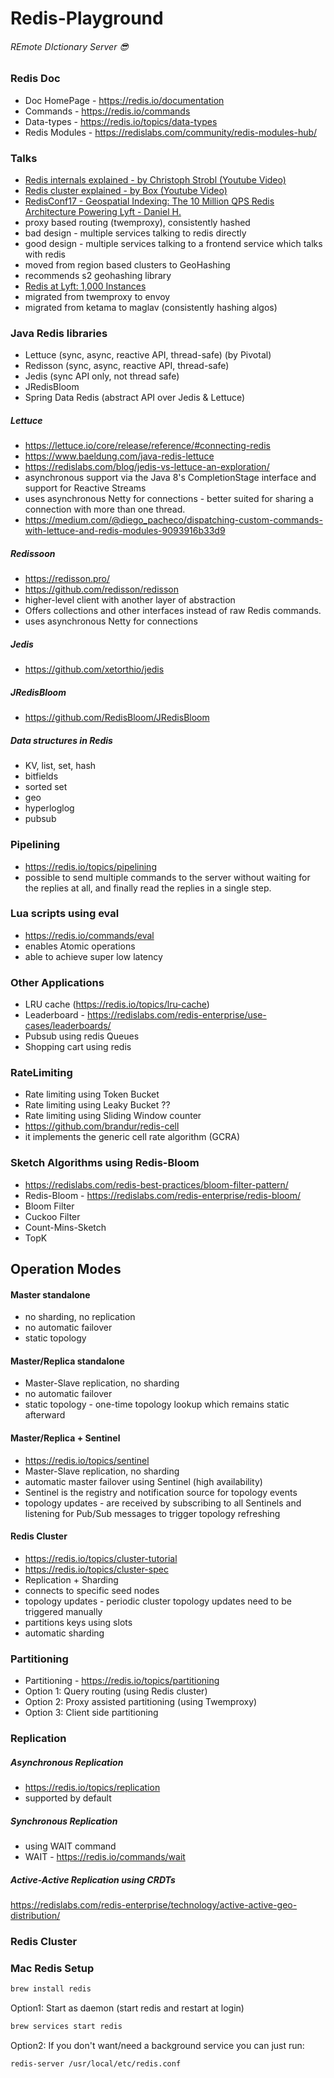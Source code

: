 # Redis-Playground
###### REmote DIctionary Server 😎

### Redis Doc
- Doc HomePage - https://redis.io/documentation
- Commands - https://redis.io/commands
- Data-types - https://redis.io/topics/data-types
- Redis Modules - https://redislabs.com/community/redis-modules-hub/

### Talks
- [Redis internals explained - by Christoph Strobl (Youtube Video)](https://www.youtube.com/watch?v=ctfDs7M35Ho)
- [Redis cluster explained - by Box (Youtube Video)](https://www.youtube.com/watch?v=NymIgA7Wa78)
- [RedisConf17 - Geospatial Indexing: The 10 Million QPS Redis Architecture Powering Lyft - Daniel H.](https://www.youtube.com/watch?v=cSFWlF96Sds)
- proxy based routing (twemproxy), consistently hashed
- bad design - multiple services talking to redis directly
- good design - multiple services talking to a frontend service which talks with redis
- moved from region based clusters to GeoHashing
- recommends s2 geohashing library
- [Redis at Lyft: 1,000 Instances](https://www.youtube.com/watch?v=U4WspAKekqM)
- migrated from twemproxy to envoy
- migrated from ketama to maglav (consistently hashing algos)

### Java Redis libraries
- Lettuce (sync, async, reactive API, thread-safe) (by Pivotal) 
- Redisson (sync, async, reactive API, thread-safe)
- Jedis (sync API only, not thread safe)
- JRedisBloom
- Spring Data Redis (abstract API over Jedis & Lettuce)

##### Lettuce
- https://lettuce.io/core/release/reference/#connecting-redis
- https://www.baeldung.com/java-redis-lettuce
- https://redislabs.com/blog/jedis-vs-lettuce-an-exploration/
- asynchronous support via the Java 8's CompletionStage interface and support for Reactive Streams
- uses asynchronous Netty for connections - better suited for sharing a connection with more than one thread.
- https://medium.com/@diego_pacheco/dispatching-custom-commands-with-lettuce-and-redis-modules-9093916b33d9

##### Redissoon
- https://redisson.pro/
- https://github.com/redisson/redisson
- higher-level client with another layer of abstraction
- Offers collections and other interfaces instead of raw Redis commands.
- uses asynchronous Netty for connections

##### Jedis
- https://github.com/xetorthio/jedis

##### JRedisBloom
- https://github.com/RedisBloom/JRedisBloom

##### Data structures in Redis
- KV, list, set, hash
- bitfields
- sorted set
- geo
- hyperloglog
- pubsub

### Pipelining
- https://redis.io/topics/pipelining
- possible to send multiple commands to the server without waiting for the replies at all, and finally read the replies in a single step.

### Lua scripts using eval
- https://redis.io/commands/eval
- enables Atomic operations 
- able to achieve super low latency

### Other Applications
- LRU cache (https://redis.io/topics/lru-cache)
- Leaderboard - https://redislabs.com/redis-enterprise/use-cases/leaderboards/
- Pubsub using redis Queues
- Shopping cart using redis

### RateLimiting
- Rate limiting using Token Bucket
- Rate limiting using Leaky Bucket ??
- Rate limiting using Sliding Window counter
- https://github.com/brandur/redis-cell
- it implements the generic cell rate algorithm (GCRA)

### Sketch Algorithms using Redis-Bloom 
- https://redislabs.com/redis-best-practices/bloom-filter-pattern/
- Redis-Bloom - https://redislabs.com/redis-enterprise/redis-bloom/
- Bloom Filter
- Cuckoo Filter
- Count-Mins-Sketch
- TopK

## Operation Modes
#### Master standalone
- no sharding, no replication
- no automatic failover
- static topology

#### Master/Replica standalone
- Master-Slave replication, no sharding
- no automatic failover
- static topology - one-time topology lookup which remains static afterward

#### Master/Replica + Sentinel
- https://redis.io/topics/sentinel
- Master-Slave replication, no sharding
- automatic master failover using Sentinel (high availability)
- Sentinel is the registry and notification source for topology events
- topology updates - are received by subscribing to all Sentinels and listening for Pub/Sub messages to trigger topology refreshing

#### Redis Cluster
- https://redis.io/topics/cluster-tutorial
- https://redis.io/topics/cluster-spec
- Replication + Sharding
- connects to specific seed nodes
- topology updates - periodic cluster topology updates need to be triggered manually
- partitions keys using slots
- automatic sharding

### Partitioning
- Partitioning - https://redis.io/topics/partitioning
- Option 1: Query routing (using Redis cluster)
- Option 2: Proxy assisted partitioning (using Twemproxy)
- Option 3: Client side partitioning

### Replication
##### Asynchronous Replication 
- https://redis.io/topics/replication
- supported by default
##### Synchronous Replication 
- using WAIT command
- WAIT - https://redis.io/commands/wait
##### Active-Active Replication using CRDTs 
https://redislabs.com/redis-enterprise/technology/active-active-geo-distribution/

### Redis Cluster

### Mac Redis Setup
```bash
brew install redis
```

Option1: Start as daemon (start redis and restart at login)
```bash
brew services start redis
```
Option2: If you don't want/need a background service you can just run:
```bash
redis-server /usr/local/etc/redis.conf
```
